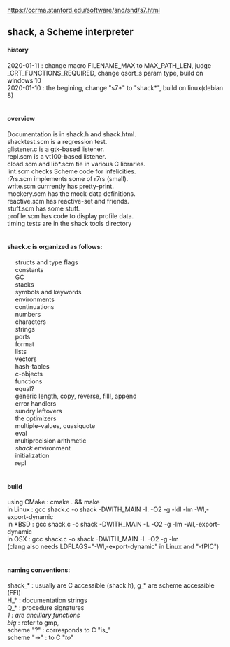 https://ccrma.stanford.edu/software/snd/snd/s7.html

## shack, a Scheme interpreter

#### history
2020-01-11 : change macro FILENAME_MAX to MAX_PATH_LEN, judge _CRT_FUNCTIONS_REQUIRED, 
change qsort_s param type, build on windows 10
<br/>
2020-01-10 : the begining, change "s7*" to "shack*", build on linux(debian 8)
<br/>
<br/>

#### overview
Documentation is in shack.h and shack.html.
<br/>
shacktest.scm is a regression test.
<br/>
glistener.c is a gtk-based listener.
<br/>
repl.scm is a vt100-based listener.
<br/>
cload.scm and lib*.scm tie in various C libraries.
<br/>
lint.scm checks Scheme code for infelicities.
<br/>
r7rs.scm implements some of r7rs (small).
<br/>
write.scm currrently has pretty-print.
<br/>
mockery.scm has the mock-data definitions.
<br/>
reactive.scm has reactive-set and friends.
<br/>
stuff.scm has some stuff.
<br/>
profile.scm has code to display profile data.
<br/>
timing tests are in the shack tools directory
<br/>
<br/>

#### shack.c is organized as follows:
&ensp;&ensp;  structs and type flags
<br/>&ensp;&ensp;  constants
<br/>&ensp;&ensp;  GC
<br/>&ensp;&ensp;  stacks
<br/>&ensp;&ensp;  symbols and keywords
<br/>&ensp;&ensp;  environments
<br/>&ensp;&ensp;  continuations
<br/>&ensp;&ensp;  numbers
<br/>&ensp;&ensp;  characters
<br/>&ensp;&ensp;  strings
<br/>&ensp;&ensp;  ports
<br/>&ensp;&ensp;  format
<br/>&ensp;&ensp;  lists
<br/>&ensp;&ensp;  vectors
<br/>&ensp;&ensp;  hash-tables
<br/>&ensp;&ensp;  c-objects
<br/>&ensp;&ensp;  functions
<br/>&ensp;&ensp;  equal?
<br/>&ensp;&ensp;  generic length, copy, reverse, fill!, append
<br/>&ensp;&ensp;  error handlers
<br/>&ensp;&ensp;  sundry leftovers
<br/>&ensp;&ensp;  the optimizers
<br/>&ensp;&ensp;  multiple-values, quasiquote
<br/>&ensp;&ensp;  eval
<br/>&ensp;&ensp;  multiprecision arithmetic
<br/>&ensp;&ensp;  *shack* environment
<br/>&ensp;&ensp;  initialization
<br/>&ensp;&ensp;  repl
<br/>
<br/>

#### build
using CMake : cmake . && make <br/>
in Linux    : gcc shack.c -o shack -DWITH_MAIN -I. -O2 -g -ldl -lm -Wl,-export-dynamic<br/>
in *BSD     : gcc shack.c -o shack -DWITH_MAIN -I. -O2 -g -lm -Wl,-export-dynamic<br/>
in OSX      : gcc shack.c -o shack -DWITH_MAIN -I. -O2 -g -lm<br/>
(clang also needs LDFLAGS="-Wl,-export-dynamic" in Linux and "-fPIC")<br/>
<br/>

#### naming conventions:
shack_*     : usually are C accessible (shack.h), g_* are scheme accessible (FFI) <br/>
H_*         : documentation strings <br/>
Q_*         : procedure signatures <br/>
*_1         : are ancillary functions <br/>
big_*       : refer to gmp, <br/>
scheme "?"  : corresponds to C "is_" <br/>
scheme "->" : to C "_to_" <br/>
